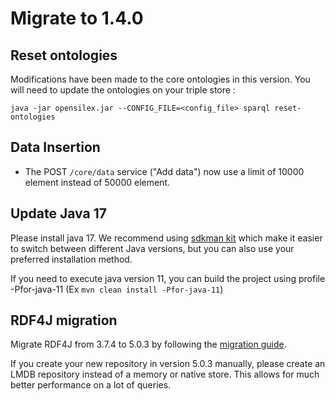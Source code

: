 # Migrate to 1.4.0

## Reset ontologies

Modifications have been made to the core ontologies in this version. You will need to update the ontologies on your triple store :

```
java -jar opensilex.jar --CONFIG_FILE=<config_file> sparql reset-ontologies
```

## Data Insertion

- The POST `/core/data` service ("Add data") now use a limit of 10000 element instead of 50000 element. 

## Update Java 17

Please install java 17. We recommend using [sdkman kit](https://sdkman.io/) which make it easier to switch between
different Java versions, but you can also use your preferred installation method.

If you need to execute java version 11, you can build the project using profile -Pfor-java-11 (Ex ``mvn clean install -Pfor-java-11``)

## RDF4J migration

Migrate RDF4J from 3.7.4 to 5.0.3 by following the [migration guide](../../../../../opensilex-doc/src/main/resources/how-to/database_upgrade.md).

If you create your new repository in version 5.0.3 manually, please create an LMDB repository instead of a memory or 
native store. This allows for much better performance on a lot of queries.